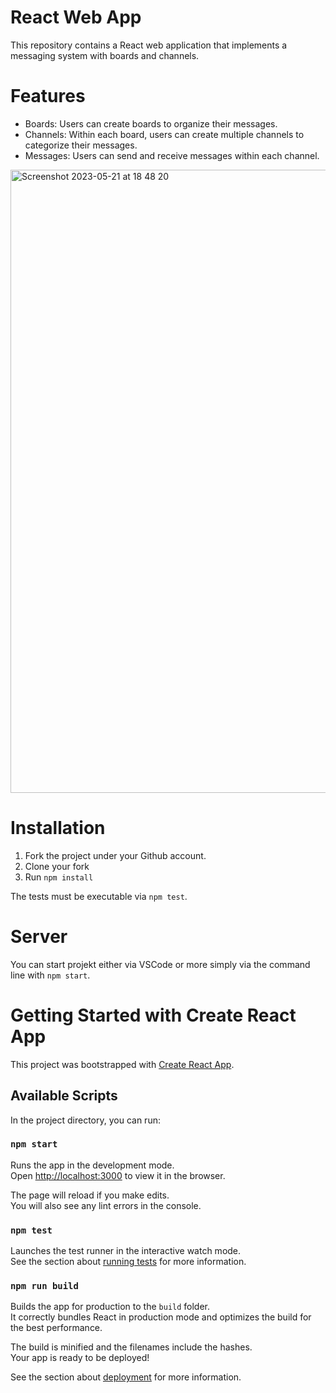 # React Web App

This repository contains a React web application that implements a messaging system with boards and channels.

# Features

- Boards: Users can create boards to organize their messages.
- Channels: Within each board, users can create multiple channels to categorize their messages.
- Messages: Users can send and receive messages within each channel.
<img width="997" alt="Screenshot 2023-05-21 at 18 48 20" src="https://github.com/khatiazitanishvili/boardApp/assets/115110472/ffea1117-64d5-42e3-9e6f-23a5a5ac2f50">

# Installation
1. Fork the project under your Github account.
2. Clone your fork
3. Run `npm install`

The tests must be executable via `npm test`.

# Server
You can start projekt either via VSCode or more simply via the command line with `npm start`.

# Getting Started with Create React App

This project was bootstrapped with [Create React App](https://github.com/facebook/create-react-app).

## Available Scripts

In the project directory, you can run:

### `npm start`

Runs the app in the development mode.\
Open [http://localhost:3000](http://localhost:3000) to view it in the browser.

The page will reload if you make edits.\
You will also see any lint errors in the console.

### `npm test`

Launches the test runner in the interactive watch mode.\
See the section about [running tests](https://facebook.github.io/create-react-app/docs/running-tests) for more information.

### `npm run build`

Builds the app for production to the `build` folder.\
It correctly bundles React in production mode and optimizes the build for the best performance.

The build is minified and the filenames include the hashes.\
Your app is ready to be deployed!

See the section about [deployment](https://facebook.github.io/create-react-app/docs/deployment) for more information.


